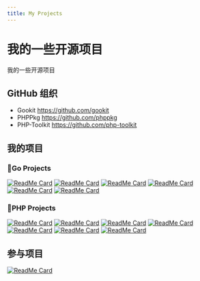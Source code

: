 ```yaml
---
title: My Projects
---
```


# 我的一些开源项目

我的一些开源项目

## GitHub 组织

- Gookit https://github.com/gookit
- PHPPkg https://github.com/phppkg
- PHP-Toolkit https://github.com/php-toolkit


## 我的项目


### 🎨Go Projects

[<img src="https://github-readme-stats.vercel.app/api/pin/?username=gookit&amp;repo=color" alt="ReadMe Card" class="no-zoom"></img>](https://github.com/gookit/color)
[<img src="https://github-readme-stats.vercel.app/api/pin/?username=gookit&amp;repo=goutil" alt="ReadMe Card" class="no-zoom"></img>](https://github.com/gookit/goutil)
[<img src="https://github-readme-stats.vercel.app/api/pin/?username=gookit&amp;repo=config" alt="ReadMe Card" class="no-zoom"></img>](https://github.com/gookit/config)
[<img src="https://github-readme-stats.vercel.app/api/pin/?username=gookit&amp;repo=validate" alt="ReadMe Card" class="no-zoom"></img>](https://github.com/gookit/validate)
[<img src="https://github-readme-stats.vercel.app/api/pin/?username=gookit&amp;repo=event" alt="ReadMe Card" class="no-zoom"></img>](https://github.com/gookit/event)
[<img src="https://github-readme-stats.vercel.app/api/pin/?username=gookit&amp;repo=rux" alt="ReadMe Card" class="no-zoom"></img>](https://github.com/gookit/rux)

### 🎨PHP Projects

[<img src="https://github-readme-stats.vercel.app/api/pin/?username=inhere&amp;repo=php-console" alt="ReadMe Card" class="no-zoom"></img>](https://github.com/inhere/php-console)
[<img src="https://github-readme-stats.vercel.app/api/pin/?username=inhere&amp;repo=php-validate" alt="ReadMe Card" class="no-zoom"></img>](https://github.com/inhere/php-validate)
[<img src="https://github-readme-stats.vercel.app/api/pin/?username=phppkg&amp;repo=easytpl" alt="ReadMe Card" class="no-zoom"></img>](https://github.com/phppkg/easytpl)
[<img src="https://github-readme-stats.vercel.app/api/pin/?username=phppkg&amp;repo=phpgit" alt="ReadMe Card" class="no-zoom"></img>](https://github.com/phppkg/phpgit)
[<img src="https://github-readme-stats.vercel.app/api/pin/?username=phppkg&amp;repo=config" alt="ReadMe Card" class="no-zoom"></img>](https://github.com/phppkg/config)
[<img src="https://github-readme-stats.vercel.app/api/pin/?username=php-toolkit&amp;repo=pflag" alt="ReadMe Card" class="no-zoom"></img>](https://github.com/php-toolkit/pflag)
[<img src="https://github-readme-stats.vercel.app/api/pin/?username=php-toolkit&amp;repo=stdlib" alt="ReadMe Card" class="no-zoom"></img>](https://github.com/php-toolkit/stdlib)

## 参与项目

[<img src="https://github-readme-stats.vercel.app/api/pin/?username=swoft-cloud&amp;repo=swoft" alt="ReadMe Card" class="no-zoom"></img>](https://github.com/swoft-cloud/swoft)
